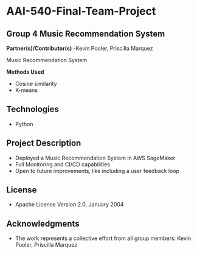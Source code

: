 # AAI-540-Final-Team-Project
**Group 4 Music Recommendation System**
-  

**Partner(s)/Contributor(s)**
-Kevin Pooler, Priscilla Marquez

Music Recommendation System

**Methods Used**
- Cosine similarity
- K-means



**Technologies**
-
- Python

**Project Description**
-
- Deployed a Music Recommendation System in AWS SageMaker
- Full Monitoring and CI/CD capabilities
- Open to future improvements, like including a user feedback loop



**License**
-
- Apache License Version 2.0, January 2004

**Acknowledgments**
-
- The work represents a collective effort from all group members:  Kevin Pooler, Priscilla Marquez

